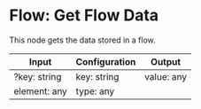 # Flow: Get Flow Data

This node gets the data stored in a flow.

| Input           | Configuration  | Output            |
| --------------- | -------------- | -------------     |
| ?key: string    | key: string    | value: any        |
| element: any    | type: any      |                   |
